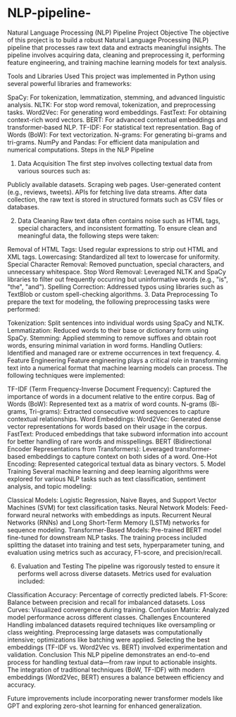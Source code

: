 # NLP-pipeline-
Natural Language Processing (NLP) Pipeline Project
Objective
The objective of this project is to build a robust Natural Language Processing (NLP) pipeline that processes raw text data and extracts meaningful insights. The pipeline involves acquiring data, cleaning and preprocessing it, performing feature engineering, and training machine learning models for text analysis.

Tools and Libraries Used
This project was implemented in Python using several powerful libraries and frameworks:

SpaCy: For tokenization, lemmatization, stemming, and advanced linguistic analysis.
NLTK: For stop word removal, tokenization, and preprocessing tasks.
Word2Vec: For generating word embeddings.
FastText: For obtaining context-rich word vectors.
BERT: For advanced contextual embeddings and transformer-based NLP.
TF-IDF: For statistical text representation.
Bag of Words (BoW): For text vectorization.
N-grams: For generating bi-grams and tri-grams.
NumPy and Pandas: For efficient data manipulation and numerical computations.
Steps in the NLP Pipeline
1. Data Acquisition
The first step involves collecting textual data from various sources such as:

Publicly available datasets.
Scraping web pages.
User-generated content (e.g., reviews, tweets).
APIs for fetching live data streams.
After data collection, the raw text is stored in structured formats such as CSV files or databases.

2. Data Cleaning
Raw text data often contains noise such as HTML tags, special characters, and inconsistent formatting. To ensure clean and meaningful data, the following steps were taken:

Removal of HTML Tags: Used regular expressions to strip out HTML and XML tags.
Lowercasing: Standardized all text to lowercase for uniformity.
Special Character Removal: Removed punctuation, special characters, and unnecessary whitespace.
Stop Word Removal: Leveraged NLTK and SpaCy libraries to filter out frequently occurring but uninformative words (e.g., "is", "the", "and").
Spelling Correction: Addressed typos using libraries such as TextBlob or custom spell-checking algorithms.
3. Data Preprocessing
To prepare the text for modeling, the following preprocessing tasks were performed:

Tokenization: Split sentences into individual words using SpaCy and NLTK.
Lemmatization: Reduced words to their base or dictionary form using SpaCy.
Stemming: Applied stemming to remove suffixes and obtain root words, ensuring minimal variation in word forms.
Handling Outliers: Identified and managed rare or extreme occurrences in text frequency.
4. Feature Engineering
Feature engineering plays a critical role in transforming text into a numerical format that machine learning models can process. The following techniques were implemented:

TF-IDF (Term Frequency-Inverse Document Frequency): Captured the importance of words in a document relative to the entire corpus.
Bag of Words (BoW): Represented text as a matrix of word counts.
N-grams (Bi-grams, Tri-grams): Extracted consecutive word sequences to capture contextual relationships.
Word Embeddings:
Word2Vec: Generated dense vector representations for words based on their usage in the corpus.
FastText: Produced embeddings that take subword information into account for better handling of rare words and misspellings.
BERT (Bidirectional Encoder Representations from Transformers): Leveraged transformer-based embeddings to capture context on both sides of a word.
One-Hot Encoding: Represented categorical textual data as binary vectors.
5. Model Training
Several machine learning and deep learning algorithms were explored for various NLP tasks such as text classification, sentiment analysis, and topic modeling:

Classical Models:
Logistic Regression, Naive Bayes, and Support Vector Machines (SVM) for text classification tasks.
Neural Network Models:
Feed-forward neural networks with embeddings as inputs.
Recurrent Neural Networks (RNNs) and Long Short-Term Memory (LSTM) networks for sequence modeling.
Transformer-Based Models:
Pre-trained BERT model fine-tuned for downstream NLP tasks.
The training process included splitting the dataset into training and test sets, hyperparameter tuning, and evaluation using metrics such as accuracy, F1-score, and precision/recall.

6. Evaluation and Testing
The pipeline was rigorously tested to ensure it performs well across diverse datasets. Metrics used for evaluation included:

Classification Accuracy: Percentage of correctly predicted labels.
F1-Score: Balance between precision and recall for imbalanced datasets.
Loss Curves: Visualized convergence during training.
Confusion Matrix: Analyzed model performance across different classes.
Challenges Encountered
Handling imbalanced datasets required techniques like oversampling or class weighting.
Preprocessing large datasets was computationally intensive; optimizations like batching were applied.
Selecting the best embeddings (TF-IDF vs. Word2Vec vs. BERT) involved experimentation and validation.
Conclusion
This NLP pipeline demonstrates an end-to-end process for handling textual data—from raw input to actionable insights. The integration of traditional techniques (BoW, TF-IDF) with modern embeddings (Word2Vec, BERT) ensures a balance between efficiency and accuracy.

Future improvements include incorporating newer transformer models like GPT and exploring zero-shot learning for enhanced generalization.
